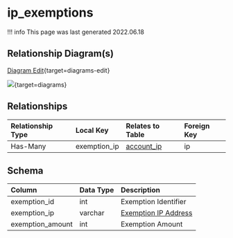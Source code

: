 # ip_exemptions

!!! info
	This page was last generated 2022.06.18

## Relationship Diagram(s)

[Diagram Edit](https://mermaid.live/edit#eyJjb2RlIjoiZXJEaWFncmFtXG4gICAgaXBfZXhlbXB0aW9ucyB7XG4gICAgICAgIHZhcmNoYXIgZXhlbXB0aW9uX2lwXG4gICAgfVxuICAgIGFjY291bnRfaXAge1xuICAgICAgICB2YXJjaGFyIGlwXG4gICAgICAgIGludCBhY2NpZFxuICAgIH1cbiAgICBpcF9leGVtcHRpb25zIHx8LS1veyBhY2NvdW50X2lwIDogSGFzLU1hbnlcblxuIiwibWVybWFpZCI6eyJ0aGVtZSI6ImRlZmF1bHQifSwidXBkYXRlRWRpdG9yIjp0cnVlLCJhdXRvU3luYyI6dHJ1ZSwidXBkYXRlRGlhZ3JhbSI6dHJ1ZX0=){target=diagrams-edit}

[![](https://mermaid.ink/img/eyJjb2RlIjoiZXJEaWFncmFtXG4gICAgaXBfZXhlbXB0aW9ucyB7XG4gICAgICAgIHZhcmNoYXIgZXhlbXB0aW9uX2lwXG4gICAgfVxuICAgIGFjY291bnRfaXAge1xuICAgICAgICB2YXJjaGFyIGlwXG4gICAgICAgIGludCBhY2NpZFxuICAgIH1cbiAgICBpcF9leGVtcHRpb25zIHx8LS1veyBhY2NvdW50X2lwIDogSGFzLU1hbnlcblxuIiwibWVybWFpZCI6eyJ0aGVtZSI6ImRlZmF1bHQifSwidXBkYXRlRWRpdG9yIjp0cnVlLCJhdXRvU3luYyI6dHJ1ZSwidXBkYXRlRGlhZ3JhbSI6dHJ1ZX0=)](https://mermaid.ink/img/eyJjb2RlIjoiZXJEaWFncmFtXG4gICAgaXBfZXhlbXB0aW9ucyB7XG4gICAgICAgIHZhcmNoYXIgZXhlbXB0aW9uX2lwXG4gICAgfVxuICAgIGFjY291bnRfaXAge1xuICAgICAgICB2YXJjaGFyIGlwXG4gICAgICAgIGludCBhY2NpZFxuICAgIH1cbiAgICBpcF9leGVtcHRpb25zIHx8LS1veyBhY2NvdW50X2lwIDogSGFzLU1hbnlcblxuIiwibWVybWFpZCI6eyJ0aGVtZSI6ImRlZmF1bHQifSwidXBkYXRlRWRpdG9yIjp0cnVlLCJhdXRvU3luYyI6dHJ1ZSwidXBkYXRlRGlhZ3JhbSI6dHJ1ZX0=){target=diagrams}


## Relationships

| Relationship Type | Local Key | Relates to Table | Foreign Key |
| :--- | :--- | :--- | :--- |
| Has-Many | exemption_ip | [account_ip](../../schema/account/account_ip.md) | ip |


## Schema

| Column | Data Type | Description |
| :--- | :--- | :--- |
| exemption_id | int | Exemption Identifier |
| exemption_ip | varchar | [Exemption IP Address](../../schema/account/account_ip.md) |
| exemption_amount | int | Exemption Amount |

